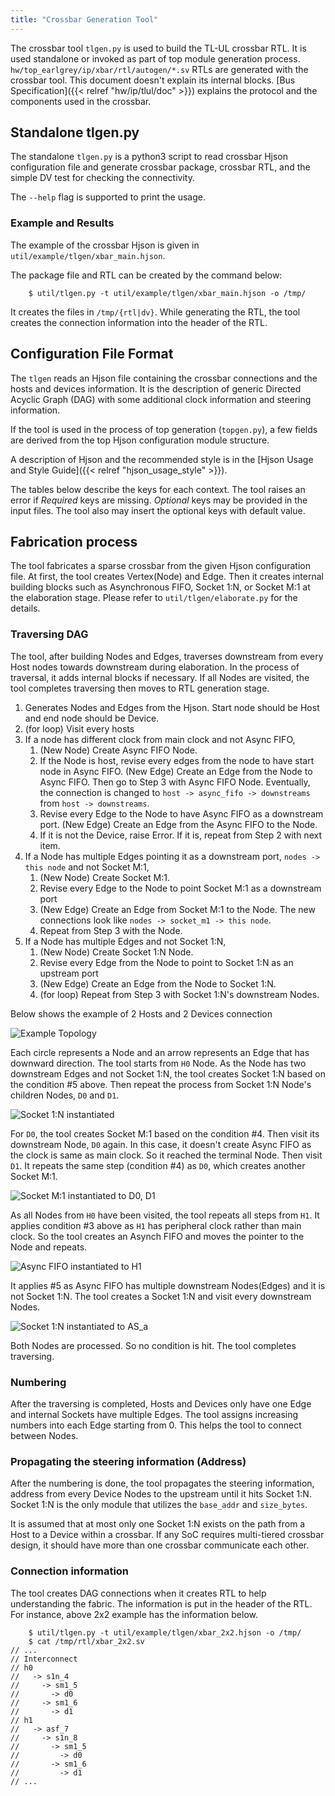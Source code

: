 ```yaml
---
title: "Crossbar Generation Tool"
---
```


The crossbar tool `tlgen.py` is used to build the TL-UL crossbar RTL. It is used
standalone or invoked as part of top module generation process.
`hw/top_earlgrey/ip/xbar/rtl/autogen/*.sv` RTLs are generated with the crossbar
tool.  This document doesn't explain its internal blocks. [Bus
Specification]({{< relref "hw/ip/tlul/doc" >}}) explains the protocol and the
components used in the crossbar.

## Standalone tlgen.py

The standalone `tlgen.py` is a python3 script to read crossbar Hjson
configuration file and generate crossbar package, crossbar RTL, and the simple
DV test for checking the connectivity.

The `--help` flag is supported to print the usage.

### Example and Results

The example of the crossbar Hjson is given in
`util/example/tlgen/xbar_main.hjson`.

The package file and RTL can be created by the command below:

```console
    $ util/tlgen.py -t util/example/tlgen/xbar_main.hjson -o /tmp/
```

It creates the files in `/tmp/{rtl|dv}`. While generating the RTL, the tool
creates the connection information into the header of the RTL.

## Configuration File Format

The `tlgen` reads an Hjson file containing the crossbar connections and the
hosts and devices information. It is the description of generic Directed Acyclic
Graph (DAG) with some additional clock information and steering information.

If the tool is used in the process of top generation (`topgen.py`), a few fields
are derived from the top Hjson configuration module structure.

A description of Hjson and the recommended style is in the [Hjson Usage and
Style Guide]({{< relref "hjson_usage_style" >}}).

The tables below describe the keys for each context. The tool raises an error if
*Required* keys are missing. *Optional* keys may be provided in the input files.
The tool also may insert the optional keys with default value.

## Fabrication process

The tool fabricates a sparse crossbar from the given Hjson configuration file.
At first, the tool creates Vertex(Node) and Edge. Then it creates internal
building blocks such as Asynchronous FIFO, Socket 1:N, or Socket M:1 at the
elaboration stage. Please refer to `util/tlgen/elaborate.py` for the details.

### Traversing DAG

The tool, after building Nodes and Edges, traverses downstream from every Host
nodes towards downstream during elaboration. In the process of traversal, it adds
internal blocks if necessary. If all Nodes are visited, the tool completes
traversing then moves to RTL generation stage.

1. Generates Nodes and Edges from the Hjson. Start node should be Host and end
   node should be Device.
2. (for loop) Visit every hosts
3. If a node has different clock from main clock and not Async FIFO,
    1. (New Node) Create Async FIFO Node.
    2. If the Node is host, revise every edges from the node to have start node
       in Async FIFO. (New Edge) Create an Edge from the Node to Async FIFO. Then go to Step 3
       with Async FIFO Node. Eventually, the connection is changed to `host ->
       async_fifo -> downstreams` from `host -> downstreams`.
    3. Revise every Edge to the Node to have Async FIFO as a downstream port.
       (New Edge) Create an Edge from the Async FIFO to the Node.
    4. If it is not the Device, raise Error. If it is, repeat from Step 2 with
       next item.
4. If a Node has multiple Edges pointing it as a downstream port, `nodes -> this
   node` and not Socket  M:1,
    1. (New Node) Create Socket M:1.
    2. Revise every Edge to the Node to point Socket M:1 as a downstream port
    3. (New Edge) Create an Edge from Socket M:1 to the Node.
        The new connections look like `nodes -> socket_m1 -> this node`.
    4. Repeat from Step 3 with the Node.
5. If a Node has multiple Edges and not Socket 1:N,
    1. (New Node) Create Socket 1:N Node.
    2. Revise every Edge from the Node to point to Socket 1:N as an upstream port
    3. (New Edge) Create an Edge from the Node to Socket 1:N.
    4. (for loop) Repeat from Step 3 with Socket 1:N's downstream Nodes.

Below shows the example of 2 Hosts and 2 Devices connection

![Example Topology](crossbar_example_1.svg)

Each circle represents a Node and an arrow represents an Edge that has downward
direction. The tool starts from `H0` Node. As the Node has two downstream Edges
and not Socket 1:N, the tool creates Socket 1:N based on the condition #5 above.
Then repeat the process from Socket 1:N Node's children Nodes, `D0` and `D1`.

![Socket 1:N instantiated](crossbar_example_2.svg)

For `D0`, the tool creates Socket M:1 based on the condition #4. Then visit its
downstream Node, `D0` again. In this case, it doesn't create Async FIFO as the
clock is same as main clock. So it reached the terminal Node. Then visit `D1`.
It repeats the same step (condition #4) as `D0`, which creates another Socket
M:1.

![Socket M:1 instantiated to D0, D1](crossbar_example_3.svg)

As all Nodes from `H0` have been visited, the tool repeats all steps from `H1`.
It applies condition #3 above as `H1` has peripheral clock rather than main
clock. So the tool creates an Asynch FIFO and moves the pointer to the Node and
repeats.

![Async FIFO instantiated to H1](crossbar_example_4.svg)

It applies #5 as Async FIFO has multiple downstream Nodes(Edges) and it is not
Socket 1:N. The tool creates a Socket 1:N and visit every downstream Nodes.

![Socket 1:N instantiated to AS_a](crossbar_example_5.svg)

Both Nodes are processed. So no condition is hit. The tool completes traversing.

### Numbering

After the traversing is completed, Hosts and Devices only have one Edge and
internal Sockets have multiple Edges. The tool assigns increasing numbers into
each Edge starting from 0. This helps the tool to connect between Nodes.

### Propagating the steering information (Address)

After the numbering is done, the tool propagates the steering information,
address from every Device Nodes to the upstream until it hits Socket 1:N. Socket
1:N is the only module that utilizes the `base_addr` and `size_bytes`.

It is assumed that at most only one Socket 1:N exists on the path from a Host to
a Device within a crossbar. If any SoC requires multi-tiered crossbar design, it
should have more than one crossbar communicate each other.

### Connection information

The tool creates DAG connections when it creates RTL to help understanding the
fabric. The information is put in the header of the RTL. For instance, above 2x2
example has the information below.

```
    $ util/tlgen.py -t util/example/tlgen/xbar_2x2.hjson -o /tmp/
    $ cat /tmp/rtl/xbar_2x2.sv
// ...
// Interconnect
// h0
//   -> s1n_4
//     -> sm1_5
//       -> d0
//     -> sm1_6
//       -> d1
// h1
//   -> asf_7
//     -> s1n_8
//       -> sm1_5
//         -> d0
//       -> sm1_6
//         -> d1
// ...
```
